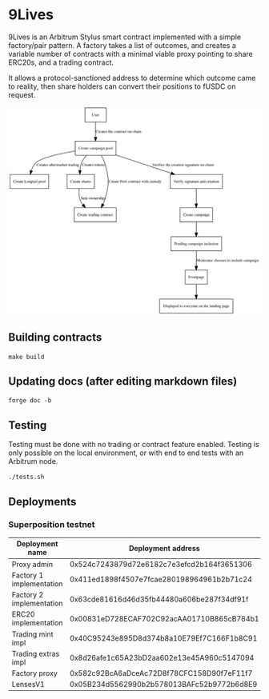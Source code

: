 
# 9Lives

9Lives is an Arbitrum Stylus smart contract implemented with a simple factory/pair
pattern. A factory takes a list of outcomes, and creates a variable number of contracts
with a minimal viable proxy pointing to share ERC20s, and a trading contract.

It allows a protocol-sanctioned address to determine which outcome came to reality,
then share holders can convert their positions to fUSDC on request.

![Diagram of the system](diagram.svg)

## Building contracts

	make build

## Updating docs (after editing markdown files)

	forge doc -b

## Testing

Testing must be done with no trading or contract feature enabled. Testing is only possible
on the local environment, or with end to end tests with an Arbitrum node.

	./tests.sh

## Deployments

### Superposition testnet

|      Deployment name     |              Deployment address            |
|--------------------------|--------------------------------------------|
| Proxy admin              | 0x524c7243879d72e6182c7e3efcd2b164f3651306 |
| Factory 1 implementation | 0x411ed1898f4507e7fcae280198964961b2b71c24 |
| Factory 2 implementation | 0x63cde81616d46d35fb44480a606be287f34df91f |
| ERC20 implementation     | 0x00831eD728ECAF702C92acAA01710B865cB784b1 |
| Trading mint impl        | 0x40C95243e895D8d374b8a10E79Ef7C166F1b8C91 |
| Trading extras impl      | 0x8d26afe1c65A23bD2aa602e13e45A960c5147094 |
| Factory proxy            | 0x582c92BcA6aDceAc72D8f78CFC158D90f7eF11f7 |
| LensesV1                 | 0x05B234d5562990b2b578013BAFc52b9772b6d8E9 |
